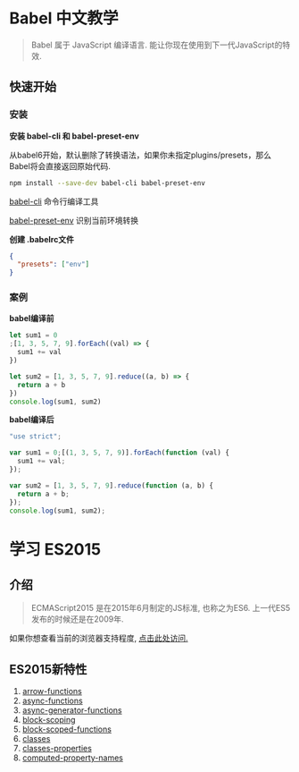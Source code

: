 # Babel 中文教学
> Babel 属于 JavaScript 编译语言.  能让你现在使用到下一代JavaScript的特效.

## 快速开始

### 安装

**安装 babel-cli 和 babel-preset-env**

从babel6开始，默认删除了转换语法，如果你未指定plugins/presets，那么Babel将会直接返回原始代码.


```bash
npm install --save-dev babel-cli babel-preset-env
```

[babel-cli](/packages/babel-cli.md)
命令行编译工具


[babel-preset-env](/packages/babel-preset-env.md)
识别当前环境转换

**创建 .babelrc文件**
```json
{
  "presets": ["env"]
}
```

### 案例

**babel编译前**

```javascript
let sum1 = 0
;[1, 3, 5, 7, 9].forEach((val) => {
  sum1 += val
})

let sum2 = [1, 3, 5, 7, 9].reduce((a, b) => {
  return a + b
})
console.log(sum1, sum2)
```

**babel编译后**

```javascript
"use strict";

var sum1 = 0;[(1, 3, 5, 7, 9)].forEach(function (val) {
  sum1 += val;
});

var sum2 = [1, 3, 5, 7, 9].reduce(function (a, b) {
  return a + b;
});
console.log(sum1, sum2);
```

# 学习 ES2015

## 介绍
> ECMAScript2015 是在2015年6月制定的JS标准, 也称之为ES6. 上一代ES5发布的时候还是在2009年.

如果你想查看当前的浏览器支持程度, <a href="https://kangax.github.io/compat-table/es6/" target="_blank">点击此处访问.</a>

## ES2015新特性

1. [arrow-functions](/plugins/transform-es2015-arrow-functions.md)
2. [async-functions](/plugins/syntax-async-functions.md)
3. [async-generator-functions](/plugins/syntax-async-generators.md)
4. [block-scoping](/plugins/transform-es2015-block-scoping.md)
5. [block-scoped-functions](/plugins/transform-es2015-block-scoped-functions.md)
6. [classes](/plugins/transform-es2015-classes.md)
7. [classes-properties](/plugins/transform-class-properties.md)
8. [computed-property-names](/plugins/transform-es2015-computed-properties.md)
